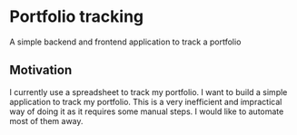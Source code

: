 # Portfolio tracking

A simple backend and frontend application to track a portfolio

## Motivation

I currently use a spreadsheet to track my portfolio. I want to build a simple application to track my portfolio. This is a very inefficient and impractical way of doing it as it requires some manual steps. I would like to automate most of them away.
